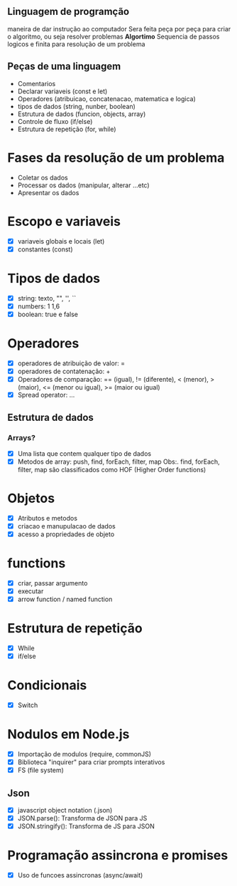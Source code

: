 ## Linguagem de programção 
maneira de dar instrução ao computador
Sera feita peça por peça para criar o algoritmo, ou seja resolver problemas
**Algortimo** Sequencia de passos logicos e finita para resolução de um problema

## Peças de uma linguagem

- Comentarios
- Declarar variaveis (const e let)
- Operadores (atribuicao, concatenacao, matematica e logica)
- tipos de dados (string, nunber, boolean)
- Estrutura de dados (funcion, objects, array)
- Controle de fluxo (if/else)
- Estrutura de repetição (for, while)

# Fases da resolução de um problema

- Coletar os dados
- Processar os dados (manipular, alterar ...etc)
- Apresentar os dados

# Escopo e variaveis
- [x] variaveis globais e locais (let)
- [x] constantes (const)

# Tipos de dados
- [x] string: texto, "", '', ``
- [x] numbers: 1 1,6
- [x] boolean: true e false

# Operadores
- [x] operadores de atribuição de valor: =
- [x] operadores de contatenação: +
- [x] Operadores de comparação: == (igual), != (diferente), < (menor), > (maior), <= (menor ou igual), >= (maior ou igual)
- [x] Spread operator: ...

## Estrutura de dados

### Arrays?
- [x] Uma lista que contem qualquer tipo de dados
- [x] Metodos de array: push, find, forEach, filter, map 
Obs:. find, forEach, filter, map são classificados como HOF (Higher Order functions)

# Objetos
- [x] Atributos e metodos
- [x] criacao e manupulacao de dados
- [x] acesso a propriedades de objeto

# functions
- [x] criar, passar argumento
- [x] executar
- [x] arrow function / named function

# Estrutura de repetição
- [x] While
- [x] if/else

# Condicionais
- [x] Switch

# Nodulos em Node.js
- [x] Importação de modulos (require, commonJS)
- [x] Biblioteca "inquirer" para criar prompts interativos
- [x] FS (file system)

## Json
- [x] javascript object notation (.json)
- [x] JSON.parse(): Transforma de JSON para JS
- [x] JSON.stringify(): Transforma de JS para JSON

#  Programação assincrona e promises
- [x] Uso de funcoes assincronas (async/await)



